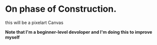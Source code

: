 # On phase of Construction.
this will be a pixelart Canvas

**Note that I'm a beginner-level devoloper and I'm doing this to improve myself**
